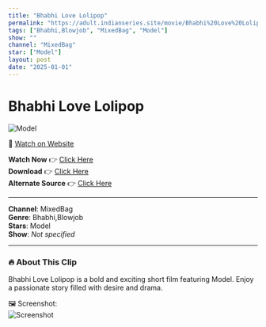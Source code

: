 ```yaml
---
title: "Bhabhi Love Lolipop"
permalink: "https://adult.indianseries.site/movie/Bhabhi%20Love%20Lolipop"
tags: ["Bhabhi,Blowjob", "MixedBag", "Model"]
show: ""
channel: "MixedBag"
star: ["Model"]
layout: post
date: "2025-01-01"
---
```


# Bhabhi Love Lolipop

![Model](https://shorts.desisins.com/wp-content/uploads/2023/11/MojFlix-Bhabhi-Cheating-Desisins.com_.jpg)

🔗 [Watch on Website](https://adult.indianseries.site/movie/Bhabhi%20Love%20Lolipop)

**Watch Now** 👉 [Click Here](https://adult.indianseries.site/movie/Bhabhi%20Love%20Lolipop)  
**Download** 👉 [Click Here](https://adult.indianseries.site/movie/Bhabhi%20Love%20Lolipop)  
**Alternate Source** 👉 [Click Here](https://adult.indianseries.site/movie/Bhabhi%20Love%20Lolipop)

---

**Channel**: MixedBag  
**Genre**: Bhabhi,Blowjob  
**Stars**: Model  
**Show**: *Not specified*

---

### 🔥 About This Clip

Bhabhi Love Lolipop is a bold and exciting short film featuring Model. Enjoy a passionate story filled with desire and drama.
 
🖼️ Screenshot:  
![Screenshot](https://shorts.desisins.com/wp-content/uploads/2023/11/MojFlix-Bhabhi-Cheating-Desisins.com_.jpg)
